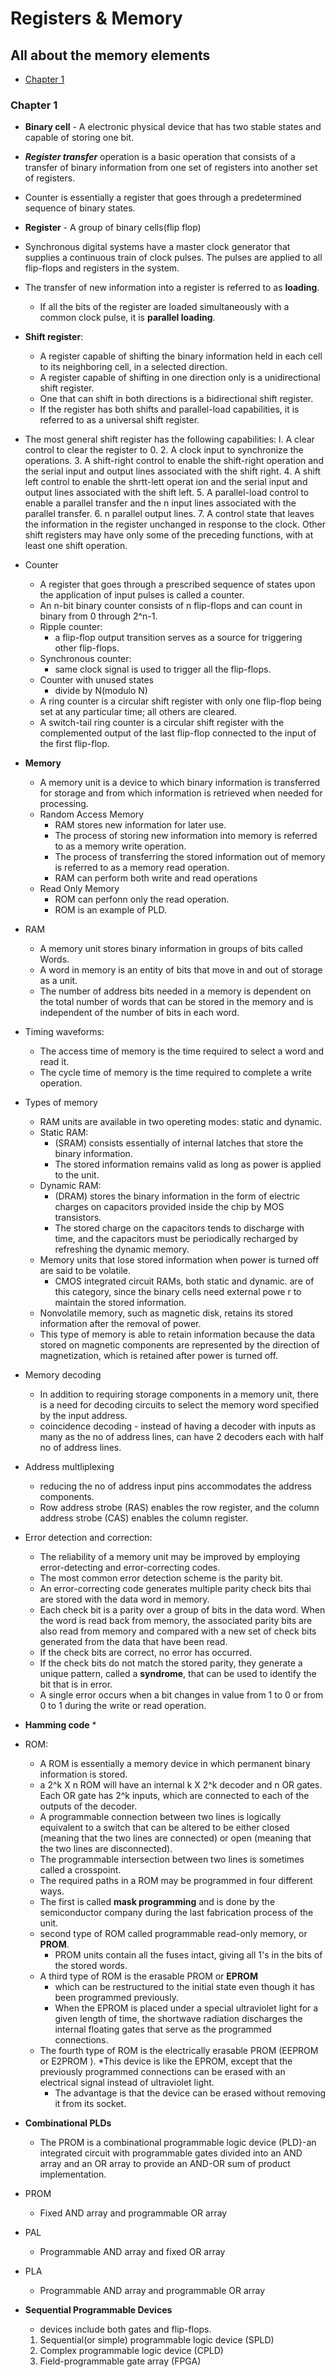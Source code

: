 # Registers & Memory

## All about the memory elements

* [Chapter 1](/Digital%20Electronics/Topics/register.md#chapter-1)

### Chapter 1

* **Binary cell** - A electronic physical device that has two stable states and capable of storing one bit.
* ***Register transfer*** operation is a basic operation that consists of a transfer of binary information from one set of registers into another set of registers.
* Counter is essentially a register that goes through a predetermined sequence of binary states.
* **Register** - A group of binary cells(flip flop)
* Synchronous digital systems have a master clock generator that supplies a continuous train of clock pulses. The pulses are applied to all flip-flops and registers in the system.
* The transfer of new information into a register is referred to as **loading**.
	* If all the bits of the register are loaded simultaneously with a common clock pulse, it is **parallel loading**.
	
* **Shift register**:
	* A register capable of shifting the binary information held in each cell to its neighboring cell, in a selected direction.
	* A register capable of shifting in one direction only is a unidirectional shift register.
	* One that can shift in both directions is a bidirectional shift register.
	* If the register has both shifts and parallel-load capabilities, it is referred to as a universal shift register.

* The most general shift register has the following capabilities:
	l. A clear control to clear the register to 0.
	2. A clock input to synchronize the operations.
	3. A shift-right control to enable the shift-right operation and the serial input and output lines associated with the shift right.
	4. A shift left control to enable the shrtt-lett operat ion and the serial input and output lines associated with the shift left.
	5. A parallel-load control to enable a parallel transfer and the n input lines associated with the parallel transfer.
	6. n parallel output lines.
	7. A control state that leaves the information in the register unchanged in response to the clock. Other shift registers may have only some of the preceding functions, with at least one shift operation.

* Counter
	* A register that goes through a prescribed sequence of states upon the application of input pulses is called a counter.
	* An n-bit binary counter consists of n flip-flops and can count in binary from 0 through 2^n-1.
	* Ripple counter:
		* a flip-flop output transition serves as a source for triggering other flip-flops.
	* Synchronous counter:
		* same clock signal is used to trigger all the flip-flops.
	* Counter with unused states
		* divide by N(modulo N)
	* A ring counter is a circular shift register with only one flip-flop being set at any particular time; all others are cleared.
	* A switch-tail ring counter is a circular shift register with the complemented output of the last flip-flop connected to the input of the first flip-flop.

* **Memory**
	* A memory unit is a device to which binary information is transferred for storage and from which information is retrieved when needed for processing.
	* Random Access Memory
		* RAM stores new information for later use.
		* The process of storing new information into memory is referred to as a memory write operation.
		* The process of transferring the stored information out of memory is referred to as a memory read operation.
		* RAM can perform both write and read operations
	* Read Only Memory
		* ROM can perfonn only the read operation.
		* ROM is an example of PLD.

* RAM
	* A memory unit stores binary information in groups of bits called Words.
	* A word in memory is an entity of bits that move in and out of storage as a unit.
	* The number of address bits needed in a memory is dependent on the total number of words that can be stored in the memory and is independent of the number of bits in each word.

* Timing waveforms:
	* The access time of memory is the time required to select a word and read it.
	* The cycle time of memory is the time required to complete a write operation.


* Types of memory
	* RAM units are available in two opereting modes: static and dynamic.
	* Static RAM:
		* (SRAM) consists essentially of internal latches that store the binary information.
		* The stored information remains valid as long as power is applied to the unit.
	* Dynamic RAM:
		* (DRAM) stores the binary information in the form of electric charges on capacitors provided inside the chip by MOS transistors.
		* The stored charge on the capacitors tends to discharge with time, and the capacitors must be periodically recharged by refreshing the dynamic memory.
	* Memory units that lose stored information when power is turned off are said to be volatile.
		* CMOS integrated circuit RAMs, both static and dynamic. are of this category, since the binary cells need external powe r to maintain the stored information.
	* Nonvolatile memory, such as magnetic disk, retains its stored information after the removal of power.
	* This type of memory is able to retain information because the data stored on magnetic components are represented by the direction of magnetization, which is retained after power is turned off.

* Memory decoding
	* In addition to requiring storage components in a memory unit, there is a need for decoding circuits to select the memory word specified by the input address.
	* coincidence decoding - instead of having a decoder with inputs as many as the no of address lines, can have 2 decoders each with half no of address lines.

* Address multliplexing
	* reducing the no of address input pins accommodates the address components.
	* Row address strobe (RAS) enables the row register, and the column address strobe (CAS) enables the column register.


* Error detection and correction:
	* The reliability of a memory unit may be improved by employing error-detecting and error-correcting codes.
	* The most common error detection scheme is the parity bit.
	* An error-correcting code generates multiple parity check bits thai are stored with the data word in memory.
	* Each check bit is a parity over a group of bits in the data word. When the word is read back from memory, the associated parity bits are also read from memory and compared with a new set of check bits generated from the data that have been read.
	* If the check bits are correct, no error has occurred.
	* If the check bits do not match the stored parity, they generate a unique pattern, called a **syndrome**, that can be used to identify the bit that is in error.
	* A single error occurs when a bit changes in value from 1 to 0 or from 0 to 1 during the write or read operation.
	
* **Hamming code**
	* 


* ROM:
	* A ROM is essentially a memory device in which permanent binary information is stored.
	* a 2^k X n ROM will have an internal k X 2^k decoder and n OR gates. Each OR gate has 2^k inputs, which are connected to each of the outputs of the decoder.
	* A programmable connection between two lines is logically equivalent to a switch that can be altered to be either closed (meaning that the two lines are connected) or open (meaning that the two lines are disconnected).
	* The programmable intersection between two lines is sometimes called a crosspoint.
	* The required paths in a ROM may be programmed in four different ways.
	* The first is called **mask programming** and is done by the semiconductor company during the last fabrication process of the unit.
	* second type of ROM called programmable read-only memory, or **PROM**.
		* PROM units contain all the fuses intact, giving all 1's in the bits of the stored words.
	* A third type of ROM is the erasable PROM or **EPROM**
		* which can be restructured to the initial state even though it has been programmed previously.
		* When the EPROM is placed under a special ultraviolet light for a given length of time, the shortwave radiation discharges the internal floating gates that serve as the programmed connections.
	* The fourth type of ROM is the electrically erasable PROM (EEPROM or E2PROM ).
		*This device is like the EPROM, except that the previously programmed connections can be erased with an electrical signal instead of ultraviolet light.
		* The advantage is that the device can be erased without removing it from its socket.

* **Combinational PLDs**
	* The PROM is a combinational programmable logic device (PLD}-an integrated circuit with programmable gates divided into an AND array and an OR array to provide an AND-OR sum of product implementation.


* PROM
	* Fixed AND array and programmable OR array
* PAL
	* Programmable AND array and fixed OR array
* PLA
	* Programmable AND array and programmable OR array

* **Sequential Programmable Devices**
	*  devices include both gates and flip-flops.
	1. Sequential(or simple) programmable logic device (SPLD)
	2. Complex programmable logic device (CPLD)
	3. Field-programmable gate array (FPGA)